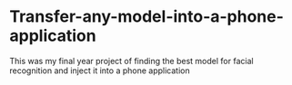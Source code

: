 # Transfer-any-model-into-a-phone-application
This was my final year project  of finding the best model for facial recognition and inject it into a phone application
